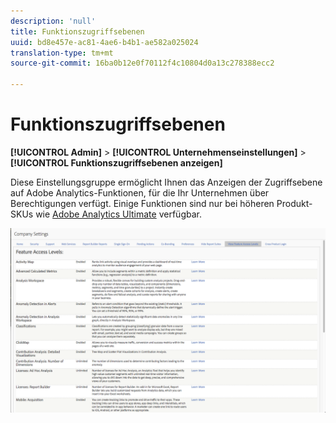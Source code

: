 ```yaml
---
description: 'null'
title: Funktionszugriffsebenen
uuid: bd8e457e-ac81-4ae6-b4b1-ae582a025024
translation-type: tm+mt
source-git-commit: 16ba0b12e0f70112f4c10804d0a13c278388ecc2

---
```



# Funktionszugriffsebenen

**[!UICONTROL Admin]** > **[!UICONTROL Unternehmenseinstellungen]** > **[!UICONTROL Funktionszugriffsebenen anzeigen]**

Diese Einstellungsgruppe ermöglicht Ihnen das Anzeigen der Zugriffsebene auf Adobe Analytics-Funktionen, für die Ihr Unternehmen über Berechtigungen verfügt. Einige Funktionen sind nur bei höheren Produkt-SKUs wie [Adobe Analytics Ultimate](https://www.adobe.com/de/data-analytics-cloud/analytics/ultimate.html) verfügbar.

![](assets/feature-access-levels.png)


